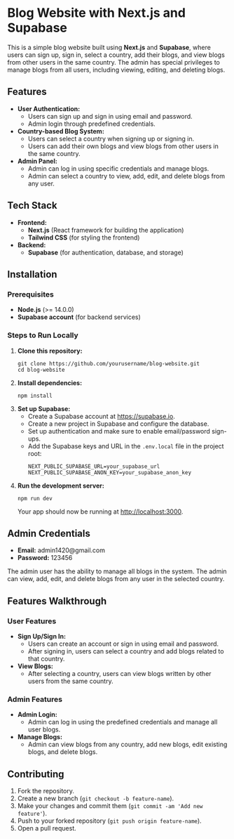 <!DOCTYPE html>
<html lang="en">
<head>
  <meta charset="UTF-8">
  <meta name="viewport" content="width=device-width, initial-scale=1.0">
  <title>Blog Website with Next.js and Supabase</title>
</head>
<body>
  <h1>Blog Website with Next.js and Supabase</h1>
  <p>This is a simple blog website built using <strong>Next.js</strong> and <strong>Supabase</strong>, where users can sign up, sign in, select a country, add their blogs, and view blogs from other users in the same country. The admin has special privileges to manage blogs from all users, including viewing, editing, and deleting blogs.</p>

  <h2>Features</h2>
  <ul>
    <li><strong>User Authentication:</strong>
      <ul>
        <li>Users can sign up and sign in using email and password.</li>
        <li>Admin login through predefined credentials.</li>
      </ul>
    </li>
    <li><strong>Country-based Blog System:</strong>
      <ul>
        <li>Users can select a country when signing up or signing in.</li>
        <li>Users can add their own blogs and view blogs from other users in the same country.</li>
      </ul>
    </li>
    <li><strong>Admin Panel:</strong>
      <ul>
        <li>Admin can log in using specific credentials and manage blogs.</li>
        <li>Admin can select a country to view, add, edit, and delete blogs from any user.</li>
      </ul>
    </li>
  </ul>

  <h2>Tech Stack</h2>
  <ul>
    <li><strong>Frontend:</strong>
      <ul>
        <li><strong>Next.js</strong> (React framework for building the application)</li>
        <li><strong>Tailwind CSS</strong> (for styling the frontend)</li>
      </ul>
    </li>
    <li><strong>Backend:</strong>
      <ul>
        <li><strong>Supabase</strong> (for authentication, database, and storage)</li>
      </ul>
    </li>
  </ul>

  <h2>Installation</h2>
  <h3>Prerequisites</h3>
  <ul>
    <li><strong>Node.js</strong> (>= 14.0.0)</li>
    <li><strong>Supabase account</strong> (for backend services)</li>
  </ul>

  <h3>Steps to Run Locally</h3>
  <ol>
    <li><strong>Clone this repository:</strong>
      <pre><code>git clone https://github.com/yourusername/blog-website.git
cd blog-website</code></pre>
    </li>
    <li><strong>Install dependencies:</strong>
      <pre><code>npm install</code></pre>
    </li>
    <li><strong>Set up Supabase:</strong>
      <ul>
        <li>Create a Supabase account at <a href="https://supabase.io">https://supabase.io</a>.</li>
        <li>Create a new project in Supabase and configure the database.</li>
        <li>Set up authentication and make sure to enable email/password sign-ups.</li>
        <li>Add the Supabase keys and URL in the <code>.env.local</code> file in the project root:
          <pre><code>NEXT_PUBLIC_SUPABASE_URL=your_supabase_url
NEXT_PUBLIC_SUPABASE_ANON_KEY=your_supabase_anon_key</code></pre>
        </li>
      </ul>
    </li>
    <li><strong>Run the development server:</strong>
      <pre><code>npm run dev</code></pre>
      <p>Your app should now be running at <a href="http://localhost:3000">http://localhost:3000</a>.</p>
    </li>
  </ol>

  <h2>Admin Credentials</h2>
  <ul>
    <li><strong>Email:</strong> admin1420@gmail.com</li>
    <li><strong>Password:</strong> 123456</li>
  </ul>
  <p>The admin user has the ability to manage all blogs in the system. The admin can view, add, edit, and delete blogs from any user in the selected country.</p>

  <h2>Features Walkthrough</h2>

  <h3>User Features</h3>
  <ul>
    <li><strong>Sign Up/Sign In:</strong>
      <ul>
        <li>Users can create an account or sign in using email and password.</li>
        <li>After signing in, users can select a country and add blogs related to that country.</li>
      </ul>
    </li>
    <li><strong>View Blogs:</strong>
      <ul>
        <li>After selecting a country, users can view blogs written by other users from the same country.</li>
      </ul>
    </li>
  </ul>

  <h3>Admin Features</h3>
  <ul>
    <li><strong>Admin Login:</strong>
      <ul>
        <li>Admin can log in using the predefined credentials and manage all user blogs.</li>
      </ul>
    </li>
    <li><strong>Manage Blogs:</strong>
      <ul>
        <li>Admin can view blogs from any country, add new blogs, edit existing blogs, and delete blogs.</li>
      </ul>
    </li>
  </ul>

  <h2>Contributing</h2>
  <ol>
    <li>Fork the repository.</li>
    <li>Create a new branch (<code>git checkout -b feature-name</code>).</li>
    <li>Make your changes and commit them (<code>git commit -am 'Add new feature'</code>).</li>
    <li>Push to your forked repository (<code>git push origin feature-name</code>).</li>
    <li>Open a pull request.</li>
  </ol>
</body>
</html>
